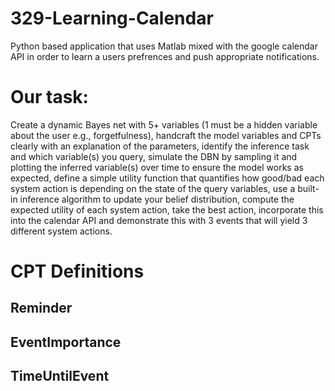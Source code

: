 # 329-Learning-Calendar
Python based application that uses Matlab mixed with the google calendar API in order to learn a users prefrences and push appropriate notifications.
# Our task:
Create a dynamic Bayes net with 5+ variables (1 must be a hidden variable about the user e.g., forgetfulness), handcraft the model variables and CPTs clearly with an explanation of the parameters, identify the inference task and which variable(s) you query, simulate the DBN by sampling it and plotting the inferred variable(s) over time to ensure the model works as expected, define a simple utility function that quantifies how good/bad each system action is depending on the state of the query variables, use a built-in inference algorithm to update your belief distribution, compute the expected utility of each system action, take the best action, incorporate this into the calendar API and demonstrate this with 3 events that will yield 3 different system actions.
# CPT Definitions

## Reminder

## EventImportance

## TimeUntilEvent